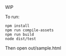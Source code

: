 WIP

To run:

	npm install
	npm run compile-assets
	npm run build
	node dist/test

Then open out/sample.html
